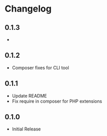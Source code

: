 # Changelog


## 0.1.3

- 

## 0.1.2

- Composer fixes for CLI tool

## 0.1.1

- Update README
- Fix require in composer for PHP extensions

## 0.1.0

- Initial Release


